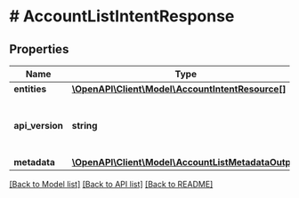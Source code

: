 # # AccountListIntentResponse

## Properties

Name | Type | Description | Notes
------------ | ------------- | ------------- | -------------
**entities** | [**\OpenAPI\Client\Model\AccountIntentResource[]**](AccountIntentResource.md) |  | [optional]
**api_version** | **string** | API Version of the Nutanix v3 API framework. | [default to '3.1.0']
**metadata** | [**\OpenAPI\Client\Model\AccountListMetadataOutput**](AccountListMetadataOutput.md) |  |

[[Back to Model list]](../../README.md#models) [[Back to API list]](../../README.md#endpoints) [[Back to README]](../../README.md)
